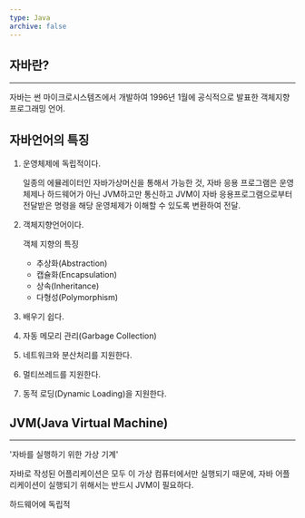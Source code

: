 ```yaml
---
type: Java
archive: false
---
```

## 자바란?

---

자바는 썬 마이크로시스템즈에서 개발하여 1996년 1월에 공식적으로 발표한 객체지향 프로그래밍 언어.

  

## 자바언어의 특징

1. 운영체제에 독립적이다.
    
    일종의 에뮬레이터인 자바가상머신을 통해서 가능한 것, 자바 응용 프로그램은 운영체제나 하드웨어가 아닌 JVM하고만 통신하고 JVM이 자바 응용프로그램으로부터 전달받은 명령을 해당 운영체제가 이해할 수 있도록 변환하여 전달.
    
2. 객체지향언어이다.
    
    객체 지향의 특징
    
    - 추상화(Abstraction)
    - 캡슐화(Encapsulation)
    - 상속(Inheritance)
    - 다형성(Polymorphism)
3. 배우기 쉽다.
4. 자동 메모리 관리(Garbage Collection)
5. 네트워크와 분산처리를 지원한다.
6. 멀티쓰레드를 지원한다.
7. 동적 로딩(Dynamic Loading)을 지원한다.

  

## JVM(Java Virtual Machine)

---

'자바를 실행하기 위한 가상 기계'

자바로 작성된 어플리케이션은 모두 이 가상 컴퓨터에서만 실행되기 때문에, 자바 어플리케이션이 실행되기 위해서는 반드시 JVM이 필요하다.

하드웨어에 독립적